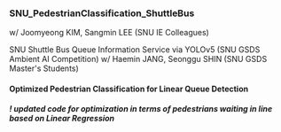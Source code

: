 ### SNU_PedestrianClassification_ShuttleBus
w/ Joomyeong KIM, Sangmin LEE (SNU IE Colleagues)

SNU Shuttle Bus Queue Information Service via YOLOv5 (SNU GSDS Ambient AI Competition)
w/ Haemin JANG, Seonggu SHIN (SNU GSDS Master's Students)
#### Optimized Pedestrian Classification for Linear Queue Detection

##### ! updated code for optimization in terms of pedestrians waiting in line based on Linear Regression
